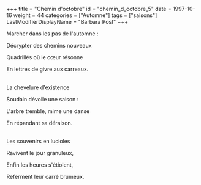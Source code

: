 +++
title = "Chemin d'octobre"
id = "chemin_d_octobre_5"
date = 1997-10-16
weight = 44
categories = ["Automne"]
tags = ["saisons"]
LastModifierDisplayName = "Barbara Post"
+++

Marcher dans les pas de l'automne :

Décrypter des chemins nouveaux

Quadrillés où le cœur résonne

En lettres de givre aux carreaux.

 \
La chevelure d'existence

Soudain dévoile une saison :

L'arbre tremble, mime une danse

En répandant sa déraison.

 \
Les souvenirs en lucioles

Ravivent le jour granuleux,

Enfin les heures s'étiolent,

Referment leur carré brumeux.
